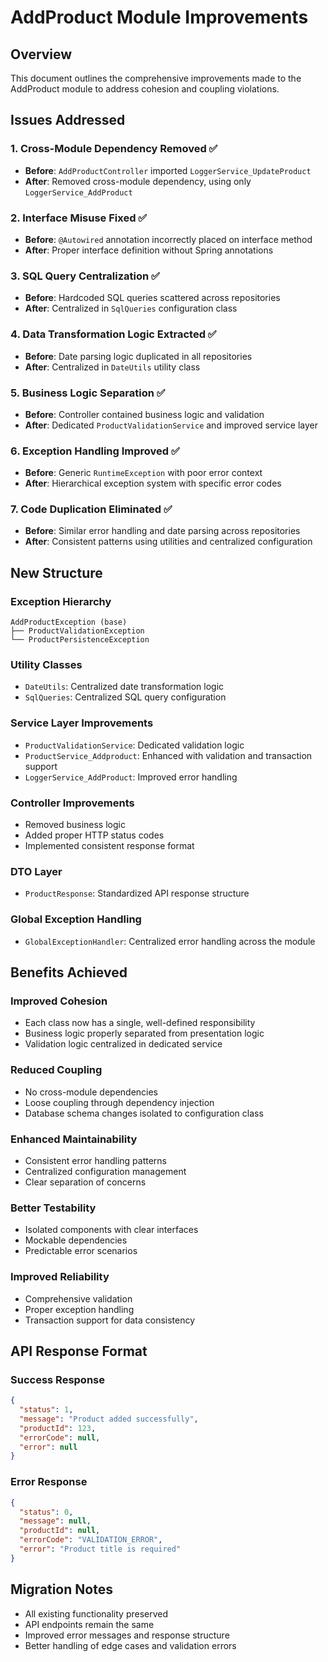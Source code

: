 # AddProduct Module Improvements

## Overview
This document outlines the comprehensive improvements made to the AddProduct module to address cohesion and coupling violations.

## Issues Addressed

### 1. **Cross-Module Dependency Removed** ✅
- **Before**: `AddProductController` imported `LoggerService_UpdateProduct`
- **After**: Removed cross-module dependency, using only `LoggerService_AddProduct`

### 2. **Interface Misuse Fixed** ✅
- **Before**: `@Autowired` annotation incorrectly placed on interface method
- **After**: Proper interface definition without Spring annotations

### 3. **SQL Query Centralization** ✅
- **Before**: Hardcoded SQL queries scattered across repositories
- **After**: Centralized in `SqlQueries` configuration class

### 4. **Data Transformation Logic Extracted** ✅
- **Before**: Date parsing logic duplicated in all repositories
- **After**: Centralized in `DateUtils` utility class

### 5. **Business Logic Separation** ✅
- **Before**: Controller contained business logic and validation
- **After**: Dedicated `ProductValidationService` and improved service layer

### 6. **Exception Handling Improved** ✅
- **Before**: Generic `RuntimeException` with poor error context
- **After**: Hierarchical exception system with specific error codes

### 7. **Code Duplication Eliminated** ✅
- **Before**: Similar error handling and date parsing across repositories
- **After**: Consistent patterns using utilities and centralized configuration

## New Structure

### Exception Hierarchy
```
AddProductException (base)
├── ProductValidationException
└── ProductPersistenceException
```

### Utility Classes
- `DateUtils`: Centralized date transformation logic
- `SqlQueries`: Centralized SQL query configuration

### Service Layer Improvements
- `ProductValidationService`: Dedicated validation logic
- `ProductService_Addproduct`: Enhanced with validation and transaction support
- `LoggerService_AddProduct`: Improved error handling

### Controller Improvements
- Removed business logic
- Added proper HTTP status codes
- Implemented consistent response format

### DTO Layer
- `ProductResponse`: Standardized API response structure

### Global Exception Handling
- `GlobalExceptionHandler`: Centralized error handling across the module

## Benefits Achieved

### **Improved Cohesion**
- Each class now has a single, well-defined responsibility
- Business logic properly separated from presentation logic
- Validation logic centralized in dedicated service

### **Reduced Coupling**
- No cross-module dependencies
- Loose coupling through dependency injection
- Database schema changes isolated to configuration class

### **Enhanced Maintainability**
- Consistent error handling patterns
- Centralized configuration management
- Clear separation of concerns

### **Better Testability**
- Isolated components with clear interfaces
- Mockable dependencies
- Predictable error scenarios

### **Improved Reliability**
- Comprehensive validation
- Proper exception handling
- Transaction support for data consistency

## API Response Format

### Success Response
```json
{
  "status": 1,
  "message": "Product added successfully",
  "productId": 123,
  "errorCode": null,
  "error": null
}
```

### Error Response
```json
{
  "status": 0,
  "message": null,
  "productId": null,
  "errorCode": "VALIDATION_ERROR",
  "error": "Product title is required"
}
```

## Migration Notes
- All existing functionality preserved
- API endpoints remain the same
- Improved error messages and response structure
- Better handling of edge cases and validation errors 